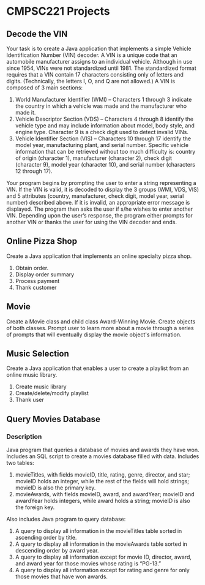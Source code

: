 # CMPSC221 Projects

## Decode the VIN

Your task is to create a Java application that implements a simple Vehicle Identification Number (VIN) decoder. A VIN is a unique code that an automobile manufacturer assigns to an individual vehicle. Although in use since 1954, VINs were not standardized until 1981. The standardized format requires that 
a VIN contain 17 characters consisting only of letters and digits. (Technically, the letters I, O, and Q are not allowed.) A VIN is composed of 3 main sections: 
1. World Manufacturer Identifier (WMI) – Characters 1 through 3 indicate the country in which a vehicle was made and the manufacturer who made it. 
2. Vehicle Descriptor Section (VDS) – Characters 4 through 8 identify the vehicle type and may include information about model, body style, and engine type. Character 9 is a check digit used to detect invalid VINs. 
3. Vehicle Identifier Section (VIS) – Characters 10 through 17 identify the model year, manufacturing plant, and serial number. 
Specific vehicle information that can be retrieved without too much difficulty is: country of origin (character 1), manufacturer (character 2), check digit (character 9), model year (character 10), and serial number (characters 12 through 17).  
 
Your program begins by prompting the user to enter a string representing a VIN. If the VIN is valid, it is decoded to display the 3 groups (WMI, VDS, VIS) and 5 attributes (country, manufacturer, check digit, model year, serial number) described above. If it is invalid, an appropriate error message is displayed. The program then asks the user if s/he wishes to enter another VIN. Depending upon the user’s response, the 
program either prompts for another VIN or thanks the user for using the VIN decoder and ends.

## Online Pizza Shop

Create a Java application that implements an online specialty pizza shop.
1. Obtain order.
2. Display order summary
3. Process payment
4. Thank customer


## Movie

Create a Movie class and child class Award-Winning Movie. Create objects of both classes. Prompt user to learn more about a movie through a series of prompts that will eventually display the movie object's information.

## Music Selection

Create a Java application that enables a user to create a playlist from an online music library.
1. Create music library
2. Create/delete/modify playlist
3. Thank user

## Query Movies Database

### Description
Java program that queries a database of movies and awards they have won. Includes an SQL script to create a movies database filled with data.
Includes two tables:
1) movieTitles, with fields movieID, title, rating, genre, director, and star; movieID holds an integer, while the rest of the fields will hold strings; movieID is also the primary key.
2) movieAwards, with fields movieID, award, and awardYear; movieID and awardYear holds integers, while award holds a string; movieID is also the foreign key.

Also includes Java program to query database:

1. A query to display all information in the movieTitles table sorted in ascending order by title. 
2. A query to display all information in the movieAwards table sorted in descending order by award year. 
3. A query to display all information except for movie ID, director, award, and award year for those movies whose rating is “PG-13.” 
4. A query to display all information except for rating and genre for only those movies that have won awards.
